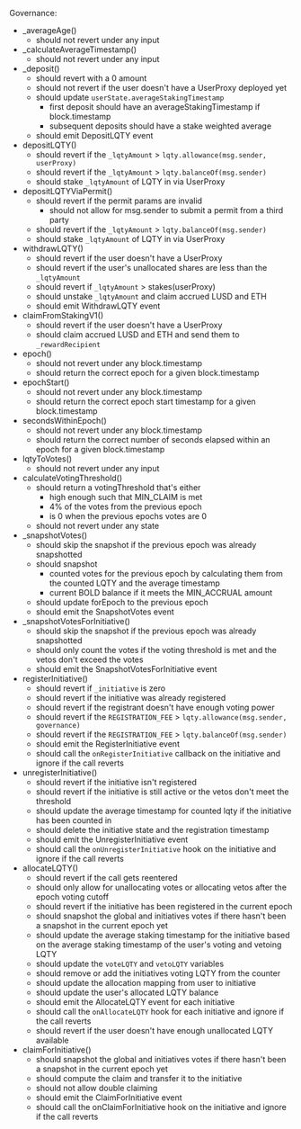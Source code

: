 
Governance:
- _averageAge()
  - should not revert under any input
- _calculateAverageTimestamp()
  - should not revert under any input
- _deposit()
  - should revert with a 0 amount
  - should not revert if the user doesn't have a UserProxy deployed yet
  - should update `userState.averageStakingTimestamp`
    - first deposit should have an averageStakingTimestamp if block.timestamp
    - subsequent deposits should have a stake weighted average
  - should emit DepositLQTY event
- depositLQTY()
  - should revert if the `_lqtyAmount` > `lqty.allowance(msg.sender, userProxy)`
  - should revert if the `_lqtyAmount` > `lqty.balanceOf(msg.sender)`
  - should stake `_lqtyAmount` of LQTY in via UserProxy
- depositLQTYViaPermit()
  - should revert if the permit params are invalid
    - should not allow for msg.sender to submit a permit from a third party
  - should revert if the `_lqtyAmount` > `lqty.balanceOf(msg.sender)`
  - should stake `_lqtyAmount` of LQTY in via UserProxy
- withdrawLQTY()
  - should revert if the user doesn't have a UserProxy
  - should revert if the user's unallocated shares are less than the `_lqtyAmount`
  - should revert if `_lqtyAmount` > stakes(userProxy)
  - should unstake `_lqtyAmount` and claim accrued LUSD and ETH
  - should emit WithdrawLQTY event
- claimFromStakingV1()
  - should revert if the user doesn't have a UserProxy
  - should claim accrued LUSD and ETH and send them to `_rewardRecipient`
- epoch()
  - should not revert under any block.timestamp
  - should return the correct epoch for a given block.timestamp
- epochStart()
  - should not revert under any block.timestamp
  - should return the correct epoch start timestamp for a given block.timestamp
- secondsWithinEpoch()
  - should not revert under any block.timestamp
  - should return the correct number of seconds elapsed within an epoch for a given block.timestamp
- lqtyToVotes()
  - should not revert under any input
- calculateVotingThreshold()
  - should return a votingThreshold that's either
    - high enough such that MIN_CLAIM is met
    - 4% of the votes from the previous epoch
    - is 0 when the previous epochs votes are 0
  - should not revert under any state
- _snapshotVotes()
  - should skip the snapshot if the previous epoch was already snapshotted
  - should snapshot
    - counted votes for the previous epoch by calculating them from the counted LQTY and the average timestamp
    - current BOLD balance if it meets the MIN_ACCRUAL amount
  - should update forEpoch to the previous epoch
  - should emit the SnapshotVotes event
- _snapshotVotesForInitiative()
  - should skip the snapshot if the previous epoch was already snapshotted
  - should only count the votes if the voting threshold is met and the vetos don't exceed the votes
  - should emit the SnapshotVotesForInitiative event
- registerInitiative()
  - should revert if `_initiative` is zero
  - should revert if the initiative was already registered
  - should revert if the registrant doesn't have enough voting power
  - should revert if the `REGISTRATION_FEE` > `lqty.allowance(msg.sender, governance)`
  - should revert if the `REGISTRATION_FEE` > `lqty.balanceOf(msg.sender)`
  - should emit the RegisterInitiative event
  - should call the `onRegisterInitiative` callback on the initiative and ignore if the call reverts
- unregisterInitiative()
  - should revert if the initiative isn't registered
  - should revert if the initiative is still active or the vetos don't meet the threshold
  - should update the average timestamp for counted lqty if the initiative has been counted in
  - should delete the initiative state and the registration timestamp
  - should emit the UnregisterInitiative event
  - should call the `onUnregisterInitiative` hook on the initiative and ignore if the call reverts
- allocateLQTY()
  - should revert if the call gets reentered
  - should only allow for unallocating votes or allocating vetos after the epoch voting cutoff
  - should revert if the initiative has been registered in the current epoch
  - should snapshot the global and initiatives votes if there hasn't been a snapshot in the current epoch yet
  - should update the average staking timestamp for the initiative based on the average staking timestamp of the user's
    voting and vetoing LQTY
  - should update the `voteLQTY` and `vetoLQTY` variables
  - should remove or add the initiatives voting LQTY from the counter
  - should update the allocation mapping from user to initiative
  - should update the user's allocated LQTY balance
  - should emit the AllocateLQTY event for each initiative
  - should call the `onAllocateLQTY` hook for each initiative and ignore if the call reverts
  - should revert if the user doesn't have enough unallocated LQTY available
- claimForInitiative()
  - should snapshot the global and initiatives votes if there hasn't been a snapshot in the current epoch yet
  - should compute the claim and transfer it to the initiative
  - should not allow double claiming
  - should emit the ClaimForInitiative event
  - should call the onClaimForInitiative hook on the initiative and ignore if the call reverts